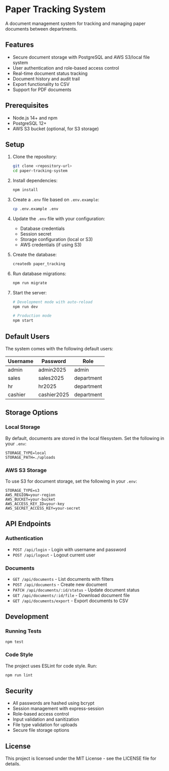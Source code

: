 # Paper Tracking System

A document management system for tracking and managing paper documents between departments.

## Features

- Secure document storage with PostgreSQL and AWS S3/local file system
- User authentication and role-based access control
- Real-time document status tracking
- Document history and audit trail
- Export functionality to CSV
- Support for PDF documents

## Prerequisites

- Node.js 14+ and npm
- PostgreSQL 12+
- AWS S3 bucket (optional, for S3 storage)

## Setup

1. Clone the repository:
   ```bash
   git clone <repository-url>
   cd paper-tracking-system
   ```

2. Install dependencies:
   ```bash
   npm install
   ```

3. Create a `.env` file based on `.env.example`:
   ```bash
   cp .env.example .env
   ```

4. Update the `.env` file with your configuration:
   - Database credentials
   - Session secret
   - Storage configuration (local or S3)
   - AWS credentials (if using S3)

5. Create the database:
   ```bash
   createdb paper_tracking
   ```

6. Run database migrations:
   ```bash
   npm run migrate
   ```

7. Start the server:
   ```bash
   # Development mode with auto-reload
   npm run dev

   # Production mode
   npm start
   ```

## Default Users

The system comes with the following default users:

| Username | Password     | Role       |
|----------|-------------|------------|
| admin    | admin2025   | admin      |
| sales    | sales2025   | department |
| hr       | hr2025      | department |
| cashier  | cashier2025 | department |

## Storage Options

### Local Storage
By default, documents are stored in the local filesystem. Set the following in your `.env`:
```
STORAGE_TYPE=local
STORAGE_PATH=./uploads
```

### AWS S3 Storage
To use S3 for document storage, set the following in your `.env`:
```
STORAGE_TYPE=s3
AWS_REGION=your-region
AWS_BUCKET=your-bucket
AWS_ACCESS_KEY_ID=your-key
AWS_SECRET_ACCESS_KEY=your-secret
```

## API Endpoints

### Authentication
- `POST /api/login` - Login with username and password
- `POST /api/logout` - Logout current user

### Documents
- `GET /api/documents` - List documents with filters
- `POST /api/documents` - Create new document
- `PATCH /api/documents/:id/status` - Update document status
- `GET /api/documents/:id/file` - Download document file
- `GET /api/documents/export` - Export documents to CSV

## Development

### Running Tests
```bash
npm test
```

### Code Style
The project uses ESLint for code style. Run:
```bash
npm run lint
```

## Security

- All passwords are hashed using bcrypt
- Session management with express-session
- Role-based access control
- Input validation and sanitization
- File type validation for uploads
- Secure file storage options

## License

This project is licensed under the MIT License - see the LICENSE file for details. 
